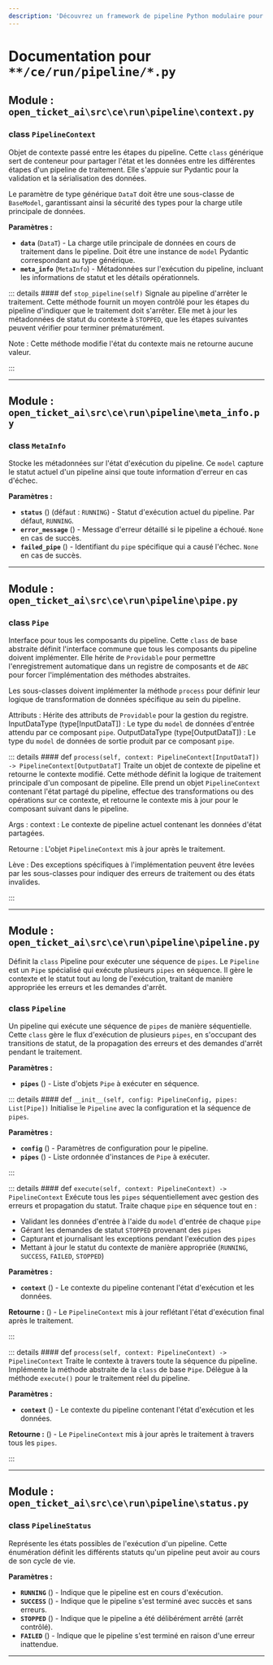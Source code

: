 ```yaml
---
description: 'Découvrez un framework de pipeline Python modulaire pour construire des flux de traitement de données robustes. Cette documentation couvre les composants principaux : l''orchestrateur `Pipeline`, les étapes individuelles `Pipe`, et le `PipelineContext` pour la gestion de l''état. Apprenez à implémenter le traitement séquentiel, à gérer les erreurs avec élégance, à administrer l''état d''exécution (RUNNING, SUCCESS, FAILED, STOPPED), et à garantir la sécurité des types avec Pydantic.'
---
```

# Documentation pour `**/ce/run/pipeline/*.py`

## Module : `open_ticket_ai\src\ce\run\pipeline\context.py`


### <span style='text-info'>class</span> `PipelineContext`

Objet de contexte passé entre les étapes du pipeline.
Cette `class` générique sert de conteneur pour partager l'état et les données entre les différentes étapes d'un pipeline de traitement. Elle s'appuie sur Pydantic pour la validation et la sérialisation des données.

Le paramètre de type générique `DataT` doit être une sous-classe de `BaseModel`, garantissant ainsi la sécurité des types pour la charge utile principale de données.

**Paramètres :**

- **`data`** (`DataT`) - La charge utile principale de données en cours de traitement dans le pipeline. Doit être une instance de `model` Pydantic correspondant au type générique.
- **`meta_info`** (`MetaInfo`) - Métadonnées sur l'exécution du pipeline, incluant les informations de statut et les détails opérationnels.


::: details #### <Badge type="info" text="method"/> <span class='text-warning'>def</span> `stop_pipeline(self)`
Signale au pipeline d'arrêter le traitement.
Cette méthode fournit un moyen contrôlé pour les étapes du pipeline d'indiquer que le traitement doit s'arrêter. Elle met à jour les métadonnées de statut du contexte à `STOPPED`, que les étapes suivantes peuvent vérifier pour terminer prématurément.

Note :
    Cette méthode modifie l'état du contexte mais ne retourne aucune valeur.

:::


---

## Module : `open_ticket_ai\src\ce\run\pipeline\meta_info.py`


### <span style='text-info'>class</span> `MetaInfo`

Stocke les métadonnées sur l'état d'exécution du pipeline.
Ce `model` capture le statut actuel d'un pipeline ainsi que toute information d'erreur en cas d'échec.

**Paramètres :**

- **`status`** () (défaut : `RUNNING`) - Statut d'exécution actuel du pipeline. Par défaut, `RUNNING`.
- **`error_message`** () - Message d'erreur détaillé si le pipeline a échoué. `None` en cas de succès.
- **`failed_pipe`** () - Identifiant du `pipe` spécifique qui a causé l'échec. `None` en cas de succès.


---

## Module : `open_ticket_ai\src\ce\run\pipeline\pipe.py`


### <span style='text-info'>class</span> `Pipe`

Interface pour tous les composants du pipeline.
Cette `class` de base abstraite définit l'interface commune que tous les composants du pipeline doivent implémenter. Elle hérite de `Providable` pour permettre l'enregistrement automatique dans un registre de composants et de `ABC` pour forcer l'implémentation des méthodes abstraites.

Les sous-classes doivent implémenter la méthode `process` pour définir leur logique de transformation de données spécifique au sein du pipeline.

Attributs :
    Hérite des attributs de `Providable` pour la gestion du registre.
    InputDataType (type[InputDataT]) : Le type du `model` de données d'entrée attendu par ce composant `pipe`.
    OutputDataType (type[OutputDataT]) : Le type du `model` de données de sortie produit par ce composant `pipe`.


::: details #### <Badge type="info" text="method"/> <span class='text-warning'>def</span> `process(self, context: PipelineContext[InputDataT]) -> PipelineContext[OutputDataT]`
Traite un objet de contexte de pipeline et retourne le contexte modifié.
Cette méthode définit la logique de traitement principale d'un composant de pipeline.
Elle prend un objet `PipelineContext` contenant l'état partagé du pipeline,
effectue des transformations ou des opérations sur ce contexte, et retourne le
contexte mis à jour pour le composant suivant dans le pipeline.

Args :
    context : Le contexte de pipeline actuel contenant les données d'état partagées.

Retourne :
    L'objet `PipelineContext` mis à jour après le traitement.

Lève :
    Des exceptions spécifiques à l'implémentation peuvent être levées par les sous-classes pour
    indiquer des erreurs de traitement ou des états invalides.

:::


---

## Module : `open_ticket_ai\src\ce\run\pipeline\pipeline.py`

Définit la `class` Pipeline pour exécuter une séquence de `pipes`.
Le `Pipeline` est un `Pipe` spécialisé qui exécute plusieurs `pipes` en séquence. Il gère le contexte
et le statut tout au long de l'exécution, traitant de manière appropriée les erreurs et les demandes d'arrêt.

### <span style='text-info'>class</span> `Pipeline`

Un pipeline qui exécute une séquence de `pipes` de manière séquentielle.
Cette `class` gère le flux d'exécution de plusieurs `pipes`, en s'occupant des transitions de statut,
de la propagation des erreurs et des demandes d'arrêt pendant le traitement.

**Paramètres :**

- **`pipes`** () - Liste d'objets `Pipe` à exécuter en séquence.


::: details #### <Badge type="info" text="method"/> <span class='text-warning'>def</span> `__init__(self, config: PipelineConfig, pipes: List[Pipe])`
Initialise le `Pipeline` avec la configuration et la séquence de `pipes`.

**Paramètres :**

- **`config`** () - Paramètres de configuration pour le pipeline.
- **`pipes`** () - Liste ordonnée d'instances de `Pipe` à exécuter.

:::


::: details #### <Badge type="info" text="method"/> <span class='text-warning'>def</span> `execute(self, context: PipelineContext) -> PipelineContext`
Exécute tous les `pipes` séquentiellement avec gestion des erreurs et propagation du statut.
Traite chaque `pipe` en séquence tout en :
- Validant les données d'entrée à l'aide du `model` d'entrée de chaque `pipe`
- Gérant les demandes de statut `STOPPED` provenant des `pipes`
- Capturant et journalisant les exceptions pendant l'exécution des `pipes`
- Mettant à jour le statut du contexte de manière appropriée (`RUNNING`, `SUCCESS`, `FAILED`, `STOPPED`)

**Paramètres :**

- **`context`** () - Le contexte du pipeline contenant l'état d'exécution et les données.

**Retourne :** () - Le `PipelineContext` mis à jour reflétant l'état d'exécution final après le traitement.

:::


::: details #### <Badge type="info" text="method"/> <span class='text-warning'>def</span> `process(self, context: PipelineContext) -> PipelineContext`
Traite le contexte à travers toute la séquence du pipeline.
Implémente la méthode abstraite de la `class` de base `Pipe`. Délègue à
la méthode `execute()` pour le traitement réel du pipeline.

**Paramètres :**

- **`context`** () - Le contexte du pipeline contenant l'état d'exécution et les données.

**Retourne :** () - Le `PipelineContext` mis à jour après le traitement à travers tous les `pipes`.

:::


---

## Module : `open_ticket_ai\src\ce\run\pipeline\status.py`


### <span style='text-info'>class</span> `PipelineStatus`

Représente les états possibles de l'exécution d'un pipeline.
Cette énumération définit les différents statuts qu'un pipeline peut avoir au cours de son cycle de vie.

**Paramètres :**

- **`RUNNING`** () - Indique que le pipeline est en cours d'exécution.
- **`SUCCESS`** () - Indique que le pipeline s'est terminé avec succès et sans erreurs.
- **`STOPPED`** () - Indique que le pipeline a été délibérément arrêté (arrêt contrôlé).
- **`FAILED`** () - Indique que le pipeline s'est terminé en raison d'une erreur inattendue.


---